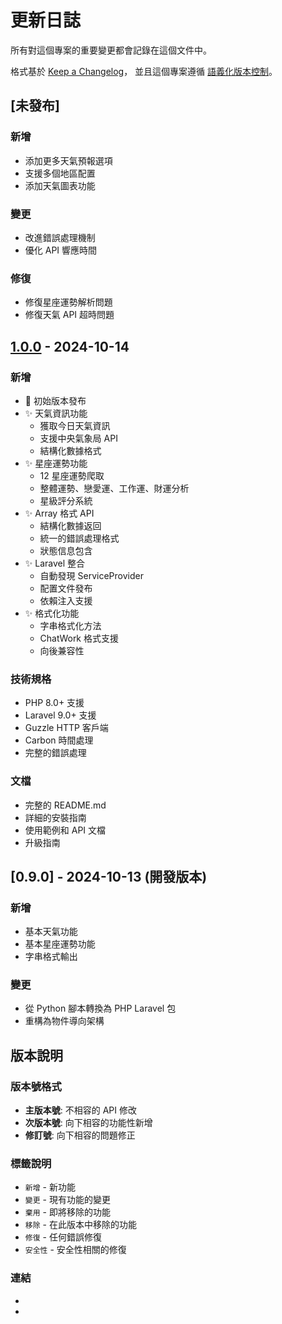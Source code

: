 # 更新日誌

所有對這個專案的重要變更都會記錄在這個文件中。

格式基於 [Keep a Changelog](https://keepachangelog.com/zh-TW/1.0.0/)，
並且這個專案遵循 [語義化版本控制](https://semver.org/lang/zh-TW/)。

## [未發布]

### 新增

- 添加更多天氣預報選項
- 支援多個地區配置
- 添加天氣圖表功能

### 變更

- 改進錯誤處理機制
- 優化 API 響應時間

### 修復

- 修復星座運勢解析問題
- 修復天氣 API 超時問題

## [1.0.0] - 2024-10-14

### 新增

- 🎉 初始版本發布
- ✨ 天氣資訊功能
  - 獲取今日天氣資訊
  - 支援中央氣象局 API
  - 結構化數據格式
- ✨ 星座運勢功能
  - 12 星座運勢爬取
  - 整體運勢、戀愛運、工作運、財運分析
  - 星級評分系統
- ✨ Array 格式 API
  - 結構化數據返回
  - 統一的錯誤處理格式
  - 狀態信息包含
- ✨ Laravel 整合
  - 自動發現 ServiceProvider
  - 配置文件發布
  - 依賴注入支援
- ✨ 格式化功能
  - 字串格式化方法
  - ChatWork 格式支援
  - 向後兼容性

### 技術規格

- PHP 8.0+ 支援
- Laravel 9.0+ 支援
- Guzzle HTTP 客戶端
- Carbon 時間處理
- 完整的錯誤處理

### 文檔

- 完整的 README.md
- 詳細的安裝指南
- 使用範例和 API 文檔
- 升級指南

## [0.9.0] - 2024-10-13 (開發版本)

### 新增

- 基本天氣功能
- 基本星座運勢功能
- 字串格式輸出

### 變更

- 從 Python 腳本轉換為 PHP Laravel 包
- 重構為物件導向架構

## 版本說明

### 版本號格式

- **主版本號**: 不相容的 API 修改
- **次版本號**: 向下相容的功能性新增
- **修訂號**: 向下相容的問題修正

### 標籤說明

- `新增` - 新功能
- `變更` - 現有功能的變更
- `棄用` - 即將移除的功能
- `移除` - 在此版本中移除的功能
- `修復` - 任何錯誤修復
- `安全性` - 安全性相關的修復

### 連結

- [Unreleased]: https://github.com/royzhu/weather-horoscope-package/compare/v1.0.0...HEAD
- [1.0.0]: https://github.com/royzhu/weather-horoscope-package/releases/tag/v1.0.0
